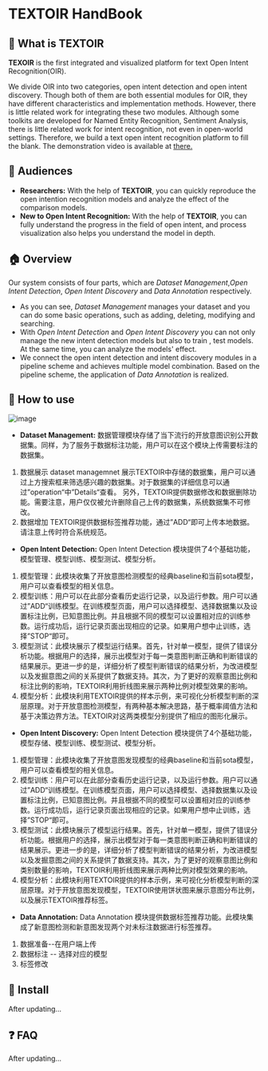 # TEXTOIR HandBook

## :pushpin: What is TEXTOIR
**TEXOIR** is the first integrated and visualized platform for text Open Intent Recognition(OIR). 

We divide OIR into two categories, open intent detection and open intent discovery. Though both of them are both essential modules for OIR, they have different characteristics and implementation methods. However, there is little related work for integrating these two modules. Although some toolkits are developed for Named Entity Recognition, Sentiment Analysis, there is little related work for intent recognition, not even in open-world settings. Therefore, we build a text open intent recognition platform to fill the blank. The demonstration video is available at [there.](https://github.com/XTenLee/TEXTOIR)

## :couple: Audiences

* **Researchers:** With the help of **TEXTOIR**, you can quickly reproduce the open intention recognition models and analyze the effect of the comparison models.
* **New to Open Intent Recognition:** With the help of **TEXTOIR**, you can fully understand the progress in the field of open intent, and process visualization also helps you understand the model in depth.

## :house:  Overview
Our system consists of four parts, which are *Dataset Management*,*Open Intent Detection*, *Open Intent Discovery* and *Data Annotation* respectively. 
* As you can see, *Dataset Management* manages your dataset and you can do some basic operations, such as adding, deleting, modifying and searching.
* With *Open Intent Detection* and *Open Intent Discovery* you can not only manage the new intent detection models but also to train , test models. At the same time, you can analyze the models' effect. 
* We connect the open intent detection and intent discovery modules in a pipeline scheme and achieves multiple model combination. Based on the pipeline scheme, the application of *Data Annotation* is realized.

## :loudspeaker: How to use
![image](https://github.com/XTenLee/TEXTOIR/blob/main/image/handbook.png)
* **Dataset Management:**
数据管理模块存储了当下流行的开放意图识别公开数据集。同样，为了服务于数据标注功能，用户可以在这个模块上传需要标注的数据集。
1. 数据展示
dataset managemnet 展示TEXTOIR中存储的数据集，用户可以通过上方搜索框来筛选感兴趣的数据集。对于数据集的详细信息可以通过”operation“中”Details“查看。
另外，TEXTOIR提供数据修改和数据删除功能。需要注意，用户仅仅被允许删除自己上传的数据集，系统数据集不可修改。
2. 数据增加
TEXTOIR提供数据标签推荐功能，通过”ADD“即可上传本地数据。请注意上传时符合系统规范。

* **Open Intent Detection:**
Open Intent Detection 模块提供了4个基础功能，模型管理、模型训练、模型测试、模型分析。
1. 模型管理：此模块收集了开放意图检测模型的经典baseline和当前sota模型，用户可以查看模型的相关信息。
2. 模型训练：用户可以在此部分查看历史运行记录，以及运行参数。用户可以通过”ADD“训练模型。在训练模型页面，用户可以选择模型、选择数据集以及设置标注比例，已知意图比例。并且根据不同的模型可以设置相对应的训练参数。运行成功后，运行记录页面出现相应的记录。如果用户想中止训练，选择”STOP“即可。
3. 模型测试：此模块展示了模型运行结果。首先，针对单一模型，提供了错误分析功能。根据用户的选择，展示出模型对于每一类意图判断正确和判断错误的结果展示。更进一步的是，详细分析了模型判断错误的结果分析，为改进模型以及发掘意图之间的关系提供了数据支持。其次，为了更好的观察意图比例和标注比例的影响，TEXTOIR利用折线图来展示两种比例对模型效果的影响。
4. 模型分析：此模块利用TEXTOIR提供的样本示例，来可视化分析模型判断的深层原理。对于开放意图检测模型，有两种基本解决思路，基于概率阈值方法和基于决策边界方法。TEXTOIR对这两类模型分别提供了相应的图形化展示。
* **Open Intent Discovery:**
Open Intent Detection 模块提供了4个基础功能，模型存储、模型训练、模型测试、模型分析。
1. 模型管理：此模块收集了开放意图发现模型的经典baseline和当前sota模型，用户可以查看模型的相关信息。
2. 模型训练：用户可以在此部分查看历史运行记录，以及运行参数。用户可以通过”ADD“训练模型。在训练模型页面，用户可以选择模型、选择数据集以及设置标注比例，已知意图比例。并且根据不同的模型可以设置相对应的训练参数。运行成功后，运行记录页面出现相应的记录。如果用户想中止训练，选择”STOP“即可。
3. 模型测试：此模块展示了模型运行结果。首先，针对单一模型，提供了错误分析功能。根据用户的选择，展示出模型对于每一类意图判断正确和判断错误的结果展示。更进一步的是，详细分析了模型判断错误的结果分析，为改进模型以及发掘意图之间的关系提供了数据支持。其次，为了更好的观察意图比例和类别数量的影响，TEXTOIR利用折线图来展示两种比例对模型效果的影响。
4. 模型分析：此模块利用TEXTOIR提供的样本示例，来可视化分析模型判断的深层原理。对于开放意图发现模型，TEXTOIR使用饼状图来展示意图分布比例，以及展示TEXTOIR推荐标签。
* **Data Annotation:**
Data Annotation 模块提供数据标签推荐功能。此模块集成了新意图检测和新意图发现两个对未标注数据进行标签推荐。
1. 数据准备--在用户端上传
2. 数据标注 -- 选择对应的模型
3. 标签修改 


## :hammer: Install

After updating...

## :question: FAQ

After updating...
  
  

